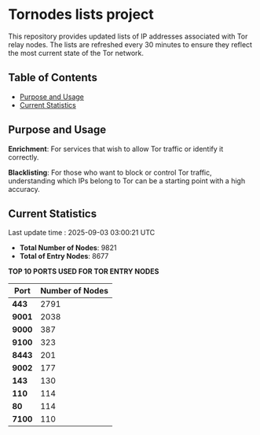 # Tornodes lists project

This repository provides updated lists of IP addresses associated with Tor relay nodes. The lists are refreshed every 30 minutes to ensure they reflect the most current state of the Tor network.

## Table of Contents

- [Purpose and Usage](#purpose-and-usage)
- [Current Statistics](#current-statistics)


## Purpose and Usage

**Enrichment**: For services that wish to allow Tor traffic or identify it correctly.

**Blacklisting**: For those who want to block or control Tor traffic, understanding which IPs belong to Tor can be a starting point with a high accuracy.

## Current Statistics

Last update time : 2025-09-03 03:00:21 UTC

- **Total Number of Nodes**: 9821
- **Total of Entry Nodes**: 8677

**TOP 10 PORTS USED FOR TOR ENTRY NODES**

| **Port** | **Number of Nodes** |
|------|-----------------|
| **443**   | 2791  |
| **9001**   | 2038  |
| **9000**   | 387  |
| **9100**   | 323  |
| **8443**   | 201  |
| **9002**   | 177  |
| **143**   | 130  |
| **110**   | 114  |
| **80**   | 114  |
| **7100**   | 110  |

